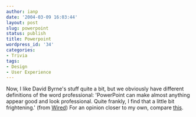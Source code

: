 ```yaml
---
author: ianp
date: '2004-03-09 16:03:44'
layout: post
slug: powerpoint
status: publish
title: Powerpoint
wordpress_id: '34'
categories:
- Trivia
tags:
- Design
- User Experience
---
```


Now, I like David Byrne's stuff quite a bit, but we obviously have
different definitions of the word professional: 'PowerPoint can make
almost anything appear good and look professional. Quite frankly, I find
that a little bit frightening.' (from
[Wired](http://www.wired.com/wired/archive/12.04/rave.html?pg=4&topic=&topic\_set=))
For an opinion closer to my own, compare
[this](http://www.edwardtufte.com/tufte/powerpoint "The Cognitive Style
Of PowerPoint").
